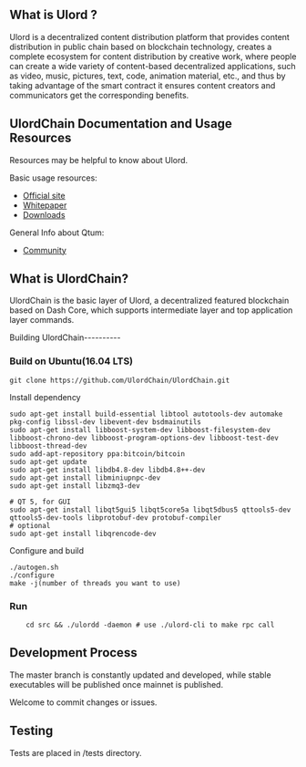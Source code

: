 What is Ulord ?
-------------

Ulord is a decentralized content distribution platform that provides content distribution in public chain based on blockchain technology, creates a complete ecosystem for content distribution by creative work, where people can create a wide variety of content-based decentralized applications, such as video, music, pictures, text, code, animation material, etc., and thus by taking advantage of the smart contract it ensures content creators and communicators get the corresponding benefits.

UlordChain Documentation and Usage Resources
---------------

Resources may be helpful to know about Ulord.

Basic usage resources:

* [Official site](http://ulord.one/)
* [Whitepaper](http://ulord.one/whitepaper/web/viewer.html?lang=zh)
* [Downloads](http://ulord.one/download.html)

General Info about Qtum:

* [Community](https://www.jianshu.com/c/a63d65402fd7)

What is UlordChain?
------------------

UlordChain is the basic layer of Ulord, a decentralized featured blockchain based on Dash Core, which supports 
intermediate layer and top application layer commands.

Building UlordChain----------

### Build on Ubuntu(16.04 LTS)

    git clone https://github.com/UlordChain/UlordChain.git

Install dependency

    sudo apt-get install build-essential libtool autotools-dev automake pkg-config libssl-dev libevent-dev bsdmainutils
    sudo apt-get install libboost-system-dev libboost-filesystem-dev libboost-chrono-dev libboost-program-options-dev libboost-test-dev libboost-thread-dev
    sudo add-apt-repository ppa:bitcoin/bitcoin
    sudo apt-get update
    sudo apt-get install libdb4.8-dev libdb4.8++-dev
    sudo apt-get install libminiupnpc-dev
    sudo apt-get install libzmq3-dev

    # QT 5, for GUI
    sudo apt-get install libqt5gui5 libqt5core5a libqt5dbus5 qttools5-dev qttools5-dev-tools libprotobuf-dev protobuf-compiler    
    # optional
    sudo apt-get install libqrencode-dev

Configure and build

    ./autogen.sh
    ./configure
    make -j(number of threads you want to use)

### Run

        cd src && ./ulordd -daemon # use ./ulord-cli to make rpc call

Development Process
-------------------

The master branch is constantly updated and developed, while stable
executables will be published once mainnet is published.

Welcome to commit changes or issues.

Testing
-------

Tests are placed in /tests directory.

